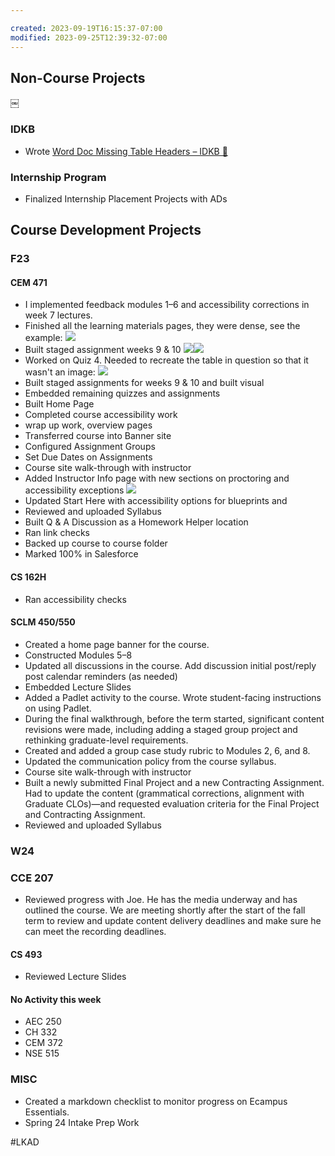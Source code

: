 ```yaml
---

created: 2023-09-19T16:15:37-07:00
modified: 2023-09-25T12:39:32-07:00
---
```


## Non-Course Projects
￼
### IDKB

- Wrote [Word Doc Missing Table Headers – IDKB 🦫](https://idkb.oregonstate.education/knowledge-base/word-doc-missing-table-headers/)

### Internship Program

- Finalized Internship Placement Projects with ADs

## Course Development Projects

### F23

#### CEM 471

- I implemented feedback modules 1–6 and accessibility corrections in week 7 lectures.
- Finished all the learning materials pages, they were dense, see the example:
	![](images/cem471_materials.png)
- Built staged assignment weeks 9 & 10
	![](images/cem471_w9.png)![](images/cem471_w9_2.png)
- Worked on Quiz 4. Needed to recreate the table in question so that it wasn't an image:
	![](images/cem471table.png) 
- Built staged assignments for weeks 9 & 10 and built visual
- Embedded remaining quizzes and assignments
- Built Home Page
- Completed course accessibility work
- wrap up work, overview pages
- Transferred course into Banner site
- Configured Assignment Groups
- Set Due Dates on Assignments
- Course site walk-through with instructor
- Added Instructor Info page with new sections on proctoring and accessibility exceptions
	![](images/instructor-info.png) 
- Updated Start Here with accessibility options for blueprints and 
- Reviewed and uploaded Syllabus
- Built Q & A Discussion as a Homework Helper location
- Ran link checks
- Backed up course to course folder
- Marked 100% in Salesforce

#### CS 162H

- Ran accessibility checks

#### SCLM 450/550

* Created a home page banner for the course.
* Constructed Modules 5–8
* Updated all discussions in the course. Add discussion initial post/reply post calendar reminders (as needed)
* Embedded Lecture Slides
* Added a Padlet activity to the course. Wrote student-facing instructions on using Padlet. 
* During the final walkthrough, before the term started, significant content revisions were made, including adding a staged group project and rethinking graduate-level requirements.
* Created and added a group case study rubric to Modules 2, 6, and 8.
* Updated the communication policy from the course syllabus.
* Course site walk-through with instructor
* Built a newly submitted Final Project and a new Contracting Assignment. Had to update the content (grammatical corrections, alignment with Graduate CLOs)—and requested evaluation criteria for the Final Project and Contracting Assignment.
* Reviewed and uploaded Syllabus


### W24

### CCE 207

- Reviewed progress with Joe. He has the media underway and has outlined the course. We are meeting shortly after the start of the fall term to review and update content delivery deadlines and make sure he can meet the recording deadlines.

#### CS 493

- Reviewed Lecture Slides

#### No Activity this week

- AEC 250
- CH 332
- CEM 372
- NSE 515

### MISC

* Created a markdown checklist to monitor progress on Ecampus Essentials.
* Spring 24 Intake Prep Work

#LKAD